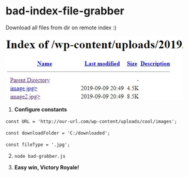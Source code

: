 # bad-index-file-grabber
Download all files from dir on remote index :)

![Head image](https://github.com/Dimsy/bad-index-file-grabber/blob/master/img/img_grb.jpg?raw=true)

1. **Configure constants**

`const URL = 'http://our-url.com/wp-content/uploads/cool/images';`

`const downloadFolder = 'C:/downloaded';`

`const fileType = '.jpg';`

2. `node bad-grabber.js`

3. **Easy win, Victory Royale!**